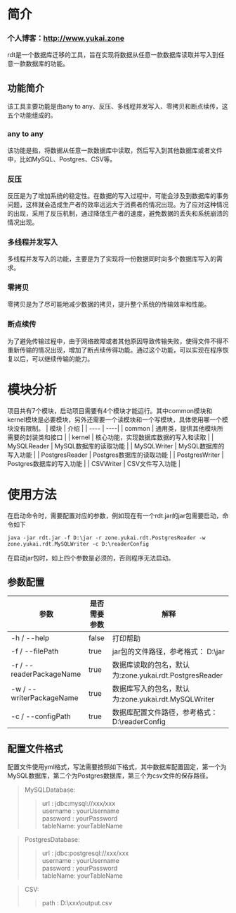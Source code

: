 # 简介
### 个人博客：http://www.yukai.zone
rdt是一个数据库迁移的工具，旨在实现将数据从任意一款数据库读取并写入到任意一款数据库的功能。

## 功能简介
该工具主要功能是由any to any、反压、多线程并发写入、零拷贝和断点续传，这五个功能组成的。

### any to any
该功能是指，将数据从任意一款数据库中读取，然后写入到其他数据库或者文件中，比如MySQL、Postgres、CSV等。

### 反压
反压是为了增加系统的稳定性。在数据的写入过程中，可能会涉及到数据库的事务问题，这样就会造成生产者的效率远远大于消费者的情况出现。为了应对这种情况的出现，采用了反压机制，通过降低生产者的速度，避免数据的丢失和系统崩溃的情况出现。

### 多线程并发写入
多线程并发写入的功能，主要是为了实现将一份数据同时向多个数据库写入的需求。

### 零拷贝
零拷贝是为了尽可能地减少数据的拷贝，提升整个系统的传输效率和性能。

### 断点续传
为了避免传输过程中，由于网络故障或者其他原因导致传输失败，使得文件不得不重新传输的情况出现，增加了断点续传得功能。通过这个功能，可以实现在程序恢复以后，可以继续传输的能力。

# 模块分析
项目共有7个模块，启动项目需要有4个模块才能运行。其中common模块和kernel模块是必要模块，另外还需要一个读模块和一个写模块，具体使用哪一个模块没有限制。
| 模块 | 介绍 |
| ---- | ----|
| common | 通用类，提供其他模块所需要的封装类和接口 |
| kernel | 核心功能，实现数据库数据的写入和读取 |
| MySQLReader | MySQL数据库的读取功能 |
| MySQLWriter | MySQL数据库的写入功能 |
| PostgresReader | Postgres数据库的读取功能 |
| PostgresWriter | Postgres数据库的写入功能 |
| CSVWriter | CSV文件写入功能 |

# 使用方法
在启动命令时，需要配置对应的参数，例如现在有一个rdt.jar的jar包需要启动，命令如下
```
java -jar rdt.jar -f D:\jar -r zone.yukai.rdt.PostgresReader -w zone.yukai.rdt.MySQLWriter -c D:\readerConfig
```
在启动jar包时，如上四个参数是必须的，否则程序无法启动。
## 参数配置
| 参数 | 是否需要参数 | 解释 |
| --- | --- | --- |
| -h / --help | false | 打印帮助 |
| -f / --filePath | true | jar包的文件路径，参考格式： D:\jar |
| -r / --readerPackageName | true | 数据库读取的包名，默认为:zone.yukai.rdt.PostgresReader |
| -w / --writerPackageName | true | 数据库写入的包名，默认为:zone.yukai.rdt.MySQLWriter | 
| -c / --configPath | true | 数据库配置文件路径，参考格式： D:\readerConfig | 

## 配置文件格式
配置文件使用yml格式，写法需要按照如下格式，其中数据库配置固定，第一个为MySQL数据库，第二个为Postgres数据库，第三个为csv文件的保存路径。
> MySQLDatabase:  
> > url : jdbc:mysql://xxx/xxx  
> > username : yourUsername  
> > password : yourPassword  
> > tableName: yourTableName  

> PostgresDatabase:  
> > url : jdbc:postgresql://xxx/xxx  
> > username : yourUsername  
> > password : yourPassword  
> > tableName: yourTableName

> CSV:
> > path : D:\xxx\output.csv
